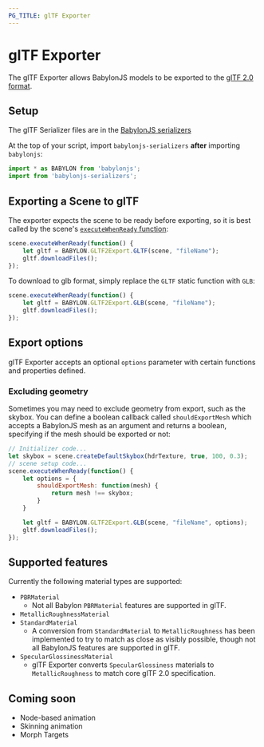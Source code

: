 ```yaml
---
PG_TITLE: glTF Exporter
---
```


# glTF Exporter

The glTF Exporter allows BabylonJS models to be exported to the [glTF 2.0 format](https://www.khronos.org/gltf/).

## Setup
The glTF Serializer files are in the [BabylonJS serializers](https://github.com/BabylonJS/Babylon.js/tree/master/dist/preview%20release/serializers)
 
At the top of your script, import `babylonjs-serializers` **after** importing `babylonjs`:

```javascript
import * as BABYLON from 'babylonjs';
import from 'babylonjs-serializers';
```

## Exporting a Scene to glTF
The exporter expects the scene to be ready before exporting, so it is best called by the scene's [`executeWhenReady` function](https://doc.babylonjs.com/api/classes/babylon.scene#executewhenready):
```javascript
scene.executeWhenReady(function() {
    let gltf = BABYLON.GLTF2Export.GLTF(scene, "fileName");
    gltf.downloadFiles();
});
```

To download to glb format, simply replace the `GLTF` static function with `GLB`:

```javascript
scene.executeWhenReady(function() {
    let gltf = BABYLON.GLTF2Export.GLB(scene, "fileName");
    gltf.downloadFiles();
});
```

## Export options
glTF Exporter accepts an optional `options` parameter with certain functions and properties defined.

### Excluding geometry 
Sometimes you may need to exclude geometry from export, such as the skybox.  You can define a boolean callback called `shouldExportMesh` which accepts a BabylonJS mesh as an argument and returns a boolean, specifying
if the mesh should be exported or not:

```javascript
// Initializer code...
let skybox = scene.createDefaultSkybox(hdrTexture, true, 100, 0.3);
// scene setup code...
scene.executeWhenReady(function() {
    let options = {
        shouldExportMesh: function(mesh) {
            return mesh !== skybox;
        }
    }

    let gltf = BABYLON.GLTF2Export.GLB(scene, "fileName", options);
    gltf.downloadFiles();
});
```

## Supported features
Currently the following material types are supported:
- `PBRMaterial`
  - Not all Babylon `PBRMaterial` features are supported in glTF.
- `MetallicRoughnessMaterial`
- `StandardMaterial` 
  -  A conversion from `StandardMaterial` to `MetallicRoughness` has been implemented to try to match as close as visibly possible, though not all BabylonJS features are supported in glTF.
- `SpecularGlossinessMaterial` 
  -  glTF Exporter converts `SpecularGlossiness` materials to `MetallicRoughness` to match core glTF 2.0 specification.

## Coming soon
- Node-based animation
- Skinning animation
- Morph Targets


